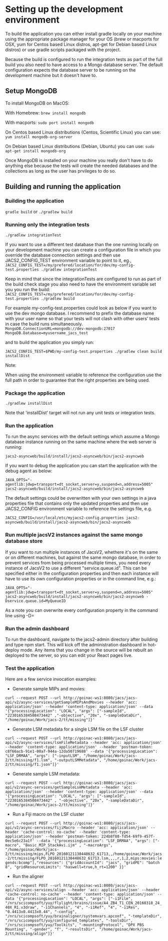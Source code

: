 # Setting up the development environment

To build the application you can either install gradle locally on your machine using the appropriate package manager for your OS
(brew or macports for OSX, yum for Centos based Linux distros, apt-get for Debian based Linux distros) or use gradle scripts packaged
with the project.

Because the build is configured to run the integration tests as part of the full build you also need to have access to a Mongo
database server. The default configuration expects the database server to be running on the development machine but it doesn't have to.

## Setup MongoDB

To install MongoDB on MacOS:

With Homebrew:
`brew install mongodb`

With macports:
`sudo port install mongodb`

On Centos based Linux distributions (Centos, Scientific Linux) you can use:
`yum install mongodb-org-server`

On Debian based Linux distributions (Debian, Ubuntu) you can use:
`sudo apt-get install mongodb-org`

Once MongoDB is installed on your machine you really don't have to do anything else because the tests will create the needed databases and
the collections as long as the user has prvileges to do so.

## Building and running the application

### Building the application

`gradle build`
or
`./gradlew build`

### Running only the integration tests

`./gradlew integrationTest`

If you want to use a different test database than the one running locally on your development machine you can create a configuration file
in which you override the database connection settings and then use JACS2_CONFIG_TEST environment variable to point to it, eg.,
`JACS2_CONFIG_TEST=/my/prefered/location/for/dev/my-config-test.properties ./gradlew integrationTest`

Keep in mind that since the integrationTests are configured to run as part of the build check stage you also need to have the environment variable
set you you run the build:
`JACS2_CONFIG_TEST=/my/prefered/location/for/dev/my-config-test.properties ./gradlew build`

For example my-config-test.properties could look as below if you want to use the dev mongo database. I recommend to prefix the database name with your
user name so that your tests will not clash with other users' tests in case the build runs simultaneously.
`
MongoDB.ConnectionURL=mongodb://dev-mongodb:27017
MongoDB.Database=myusername_jacs_test
`

and to build the application you simply run:

`JACS2_CONFIG_TEST=$PWD/my-config-test.properties ./gradlew clean build installDist`

Note:

When using the environment variable to reference the configuration use the full path in order to guarantee that the right properties are being used.

### Package the application

`./gradlew installDist`

Note that 'installDist' target will not run any unit tests or integration tests.

### Run the application

To run the async services with the default settings which assume a Mongo database instance running on the same machine where the web server is running:

`jacs2-asyncweb/build/install/jacs2-asyncweb/bin/jacs2-asyncweb`

If you want to debug the application you can start the application with the debug agent as below:

`JAVA_OPTS="-agentlib:jdwp=transport=dt_socket,server=y,suspend=n,address=5005" jacs2-asyncweb/build/install/jacs2-asyncweb/bin/jacs2-asyncweb`

The default settings could be overwritten with your own settings in a java properties file that contains only the updated properties
and then use JACS2_CONFIG environment variable to reference the settings file, e.g.

`JACS2_CONFIG=/usr/local/etc/myjacs2-config.properties jacs2-asyncweb/build/install/jacs2-asyncweb/bin/jacs2-asyncweb`

### Run multiple jacsV2 instances against the same mongo database store

If you want to run multiple instances of JacsV2, whethere it's on the same or on different machines, but against the same mongo database, in order to prevent
services from being processed multiple times, you need every instance of JacsV2 to use a different "service.queue.id". This can be specified either in the configuration
properties and then each instance will have to use its own configuration properties or in the command line, e.g.:

`JAVA_OPTS="-agentlib:jdwp=transport=dt_socket,server=y,suspend=n,address=5005" jacs2-asyncweb/build/install/jacs2-asyncweb/bin/jacs2-asyncweb -Dservice.queue.id=MyQueueID`

As a note you can overwrite every configuration property in the command line using -D<propertyName>=<value>

### Run the admin dashboard

To run the dashboard, navigate to the jacs2-admin directory after building and type npm start.  This will kick off the administration dashboard in hot-deploy mode.
Any items that you change in the source will be rebuilt an deployed to the server, so you can edit your React pages live.

### Test the application

Here are a few service invocation examples:

* Generate sample MIPs and movies:

`
curl --request POST --url http://goinac-ws1:8080/jacs/jacs-api/v2/async-services/getSampleMIPsAndMovies --header 'acc: application/json' --header 'content-type: application/json' --data '{"processingLocation": "LOCAL", "args": ["-sampleId", "2230165384508473442" ,"-objective", "20x", "-sampleDataDir", "/home/goinac/Work/jacs-2/tt/missing"]}'
`

* Generate LSM metadata for a single LSM file on the LSF cluster

`
curl --request POST --url http://goinac-ws1:8080/jacs/jacs-api/v2/async-services/lsmFileMetadata --header 'acc: application/json' --header 'content-type: application/json' --header 'postman-token: c8f66acb-91e1-00a7-944a-12da50719688' --data '{"processingLocation": "LSF_DRMAA", "args": ["-inputLSM", "/home/goinac/Work/jacs-2/tt/missing/f1.lsm", "-outputLSMMetadata", "/home/goinac/Work/jacs-2/tt/missing/f1.json"]}'
`

* Generate sample LSM metadata:

`
curl --request POST --url http://goinac-ws1:8080/jacs/jacs-api/v2/async-services/getSampleLsmMetadata --header 'acc: application/json' --header 'content-type: application/json' --data '{"processingLocation": "LOCAL", "args": ["-sampleId", "2230165384508473442" , "-objective", "20x", "-sampleDataDir", "/home/goinac/Work/jacs-2/tt/missing"]}'
`

* Run a Fiji macro on the LSF cluster

`
curl --request POST --url http://goinac-ws1:8080/jacs/jacs-api/v2/async-services/fijiMacro --header 'acc: application/json' --header 'cache-control: no-cache' --header 'content-type: application/json' --header 'postman-token: 224b8f88-fd54-69f9-457f-0ec5e6c23a1f' --data '{"processingLocation": "LSF_DRMAA",	"args": ["-macro", "Basic_MIP_StackAvi.ijm" , "-macroArgs", "/home/goinac/Work/jacs-2/tt/missing/mips,FLPO_20160121130448632_61713,,/home/goinac/Work/jacs-2/tt/missing/FLPO_20160121130448632_61713.lsm,,,,r,1,2,mips:movies:legends:bcomp"],"resources": {"gridAccountId": "jacs", "gridPE": "batch 8", "gridResourceLimits": "haswell=true,h_rt=1200" }}'
`

* Run the aligner

`
curl --request POST --url http://goinac-ws1:8080/jacs/jacs-api/v2/async-services/align --header 'acc: application/json' --header 'cache-control: no-cache' --header 'content-type: application/json' --data '{"processingLocation": "LOCAL", "args": ["-i1File", "/nrs/scicompsoft/yuy/flylight/brains/issue/A4_ZB4_T1_CEN_20160318_24_40X_R1.v3draw", "-i1Channels", "4", "-i1Ref", "4", "-i1Res", "0.4413x0.4413x0.44", "-config", "/nrs/scicompsoft/yuy/brainaligner/systemvars.apconf", "-templateDir", "/nrs/scicompsoft/yuy/configured_templates", "-toolsDir", "/nrs/scicompsoft/yuy/Toolkits", "-mountingProtocol", "DPX PBS Mounting", "-gender", "f", "-resultsDir", "/home/goinac/Work/jacs-2/tt/missing/align"]}'
`
